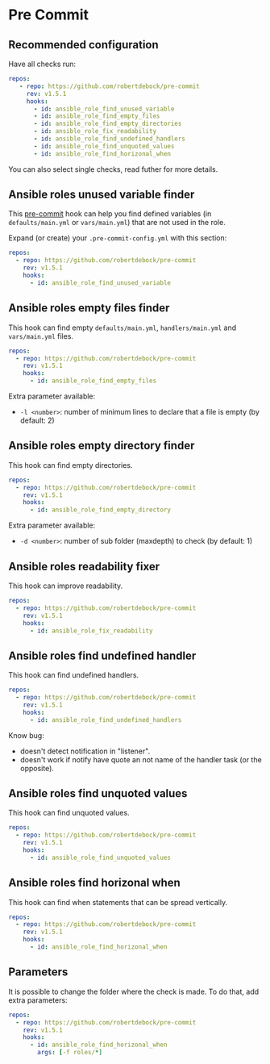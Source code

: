 # Pre Commit

## Recommended configuration

Have all checks run:

```yaml
repos:
   - repo: https://github.com/robertdebock/pre-commit
     rev: v1.5.1
     hooks:
       - id: ansible_role_find_unused_variable
       - id: ansible_role_find_empty_files
       - id: ansible_role_find_empty_directories
       - id: ansible_role_fix_readability
       - id: ansible_role_find_undefined_handlers
       - id: ansible_role_find_unquoted_values
       - id: ansible_role_find_horizonal_when
```

You can also select single checks, read futher for more details.

## Ansible roles unused variable finder

This [pre-commit](https://pre-commit.com/) hook can help you find defined variables (in `defaults/main.yml` or `vars/main.yml`) that are not used in the role.

Expand (or create) your `.pre-commit-config.yml` with this section:

```yaml
repos:
  - repo: https://github.com/robertdebock/pre-commit
    rev: v1.5.1
    hooks:
      - id: ansible_role_find_unused_variable
```

## Ansible roles empty files finder

This hook can find empty `defaults/main.yml`, `handlers/main.yml` and `vars/main.yml` files.

```yaml
repos:
  - repo: https://github.com/robertdebock/pre-commit
    rev: v1.5.1
    hooks:
      - id: ansible_role_find_empty_files
```

Extra parameter available:

- `-l <number>`: number of minimum lines to declare that a file is empty (by default: 2)


## Ansible roles empty directory finder

This hook can find empty directories.

```yaml
repos:
  - repo: https://github.com/robertdebock/pre-commit
    rev: v1.5.1
    hooks:
      - id: ansible_role_find_empty_directory
```

Extra parameter available:

- `-d <number>`: number of sub folder (maxdepth) to check (by default: 1)

## Ansible roles readability fixer

This hook can improve readability.

```yaml
repos:
  - repo: https://github.com/robertdebock/pre-commit
    rev: v1.5.1
    hooks:
      - id: ansible_role_fix_readability
```

## Ansible roles find undefined handler

This hook can find undefined handlers.

```yaml
repos:
  - repo: https://github.com/robertdebock/pre-commit
    rev: v1.5.1
    hooks:
      - id: ansible_role_find_undefined_handlers
```

Know bug:

- doesn't detect notification in "listener".
- doesn't work if notify have quote an not name of the handler task (or the opposite).


## Ansible roles find unquoted values

This hook can find unquoted values.

```yaml
repos:
  - repo: https://github.com/robertdebock/pre-commit
    rev: v1.5.1
    hooks:
      - id: ansible_role_find_unquoted_values
```

## Ansible roles find horizonal when

This hook can find when statements that can be spread vertically.

```yaml
repos:
  - repo: https://github.com/robertdebock/pre-commit
    rev: v1.5.1
    hooks:
      - id: ansible_role_find_horizonal_when
```


## Parameters

It is possible to change the folder where the check is made.  To do that, add extra parameters:

```yaml
repos:
  - repo: https://github.com/robertdebock/pre-commit
    rev: v1.5.1
    hooks:
      - id: ansible_role_find_horizonal_when
        args: [-f roles/*]
```
